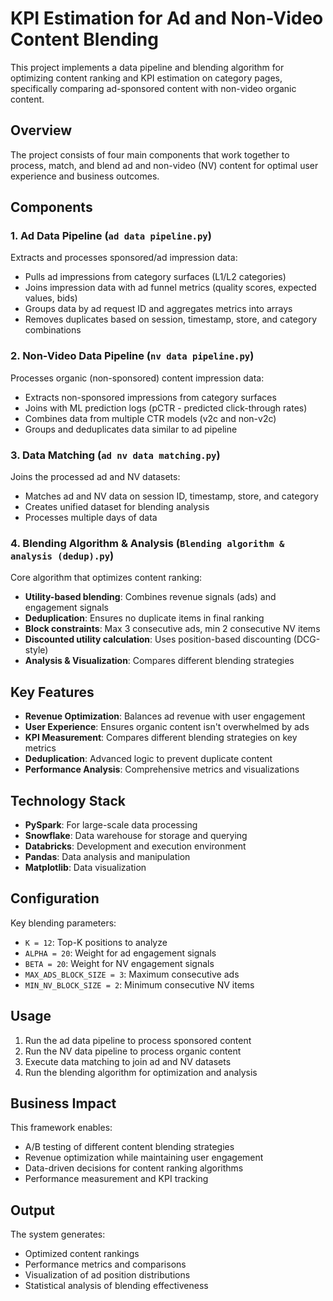 # KPI Estimation for Ad and Non-Video Content Blending

This project implements a data pipeline and blending algorithm for optimizing content ranking and KPI estimation on category pages, specifically comparing ad-sponsored content with non-video organic content.

## Overview

The project consists of four main components that work together to process, match, and blend ad and non-video (NV) content for optimal user experience and business outcomes.

## Components

### 1. Ad Data Pipeline (`ad data pipeline.py`)
Extracts and processes sponsored/ad impression data:
- Pulls ad impressions from category surfaces (L1/L2 categories)
- Joins impression data with ad funnel metrics (quality scores, expected values, bids)
- Groups data by ad request ID and aggregates metrics into arrays
- Removes duplicates based on session, timestamp, store, and category combinations

### 2. Non-Video Data Pipeline (`nv data pipeline.py`)
Processes organic (non-sponsored) content impression data:
- Extracts non-sponsored impressions from category surfaces
- Joins with ML prediction logs (pCTR - predicted click-through rates)
- Combines data from multiple CTR models (v2c and non-v2c)
- Groups and deduplicates data similar to ad pipeline

### 3. Data Matching (`ad nv data matching.py`)
Joins the processed ad and NV datasets:
- Matches ad and NV data on session ID, timestamp, store, and category
- Creates unified dataset for blending analysis
- Processes multiple days of data

### 4. Blending Algorithm & Analysis (`Blending algorithm & analysis (dedup).py`)
Core algorithm that optimizes content ranking:
- **Utility-based blending**: Combines revenue signals (ads) and engagement signals
- **Deduplication**: Ensures no duplicate items in final ranking
- **Block constraints**: Max 3 consecutive ads, min 2 consecutive NV items
- **Discounted utility calculation**: Uses position-based discounting (DCG-style)
- **Analysis & Visualization**: Compares different blending strategies

## Key Features

- **Revenue Optimization**: Balances ad revenue with user engagement
- **User Experience**: Ensures organic content isn't overwhelmed by ads
- **KPI Measurement**: Compares different blending strategies on key metrics
- **Deduplication**: Advanced logic to prevent duplicate content
- **Performance Analysis**: Comprehensive metrics and visualizations

## Technology Stack

- **PySpark**: For large-scale data processing
- **Snowflake**: Data warehouse for storage and querying
- **Databricks**: Development and execution environment
- **Pandas**: Data analysis and manipulation
- **Matplotlib**: Data visualization

## Configuration

Key blending parameters:
- `K = 12`: Top-K positions to analyze
- `ALPHA = 20`: Weight for ad engagement signals
- `BETA = 20`: Weight for NV engagement signals
- `MAX_ADS_BLOCK_SIZE = 3`: Maximum consecutive ads
- `MIN_NV_BLOCK_SIZE = 2`: Minimum consecutive NV items

## Usage

1. Run the ad data pipeline to process sponsored content
2. Run the NV data pipeline to process organic content
3. Execute data matching to join ad and NV datasets
4. Run the blending algorithm for optimization and analysis

## Business Impact

This framework enables:
- A/B testing of different content blending strategies
- Revenue optimization while maintaining user engagement
- Data-driven decisions for content ranking algorithms
- Performance measurement and KPI tracking

## Output

The system generates:
- Optimized content rankings
- Performance metrics and comparisons
- Visualization of ad position distributions
- Statistical analysis of blending effectiveness